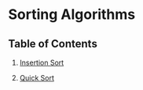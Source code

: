 # Sorting Algorithms

## Table of Contents

1. [Insertion Sort](Sorting_Algorithms/InsertionSortAlgorithm)

2. [Quick Sort](Sorting_Algorithms/QuickSortAlgorithm)

